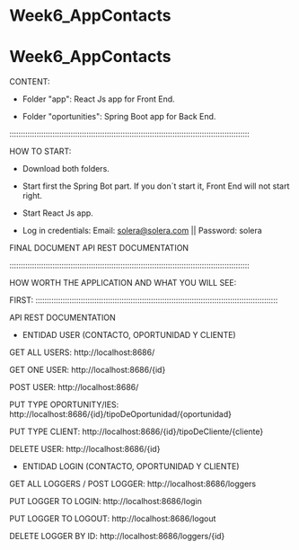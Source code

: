 # Week6_AppContacts
# Week6_AppContacts


CONTENT:

- Folder "app": React Js app for Front End.

- Folder "oportunities": Spring Boot app for Back End.

::::::::::::::::::::::::::::::::::::::::::::::::::::::::::::::::::::::::::::::::::::::::::::::::::::::::::

HOW TO START:

- Download both folders.

- Start first the Spring Bot part. If you don´t start it, Front End will not start right.

- Start React Js app.

- Log in credentials: Email: solera@solera.com || Password: solera

FINAL DOCUMENT API REST DOCUMENTATION

::::::::::::::::::::::::::::::::::::::::::::::::::::::::::::::::::::::::::::::::::::::::::::::::::::::::::

HOW WORTH THE APPLICATION AND WHAT YOU WILL SEE:

FIRST: 
:::::::::::::::::::::::::::::::::::::::::::::::::::::::::::::::::::::::::::::::::::::::::::::::::::::::::::

API REST DOCUMENTATION

- ENTIDAD USER (CONTACTO, OPORTUNIDAD Y CLIENTE)

GET ALL USERS:
http://localhost:8686/

GET ONE USER:
http://localhost:8686/{id}

POST USER:
http://localhost:8686/

PUT TYPE OPORTUNITY/IES:
http://localhost:8686/{id}/tipoDeOportunidad/{oportunidad}

PUT TYPE CLIENT:
http://localhost:8686/{id}/tipoDeCliente/{cliente}

DELETE USER:
http://localhost:8686/{id}

- ENTIDAD LOGIN (CONTACTO, OPORTUNIDAD Y CLIENTE)

GET ALL LOGGERS / POST LOGGER:
http://localhost:8686/loggers

PUT LOGGER TO LOGIN:
http://localhost:8686/login

PUT LOGGER TO LOGOUT:
http://localhost:8686/logout

DELETE LOGGER BY ID:
http://localhost:8686/loggers/{id}







